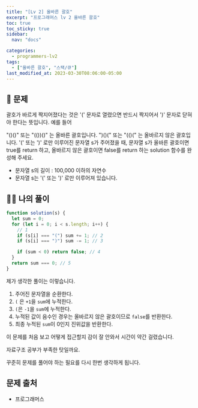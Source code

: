 ```yaml
---
title: "[Lv 2] 올바른 괄호"
excerpt: "프로그래머스 lv 2 올바른 괄호"
toc: true
toc_sticky: true
sidebar:
  nav: "docs"

categories:
  - programmers-lv2
tags:
  - ["올바른 괄호", "스택/큐"]
last_modified_at: 2023-03-30T08:06:00-05:00
---
```


## 📄 문제

괄호가 바르게 짝지어졌다는 것은 '(' 문자로 열렸으면 반드시 짝지어서 ')' 문자로 닫혀야 한다는 뜻입니다. 예를 들어

"()()" 또는 "(())()" 는 올바른 괄호입니다.
")()(" 또는 "(()(" 는 올바르지 않은 괄호입니다.
'(' 또는 ')' 로만 이루어진 문자열 s가 주어졌을 때, 문자열 s가 올바른 괄호이면 true를 return 하고, 올바르지 않은 괄호이면 false를 return 하는 solution 함수를 완성해 주세요.

- 문자열 s의 길이 : 100,000 이하의 자연수
- 문자열 s는 '(' 또는 ')' 로만 이루어져 있습니다.

## 🙋‍♀️ 나의 풀이

```js
function solution(s) {
  let sum = 0;
  for (let i = 0; i < s.length; i++) {
    // 1
    if (s[i] === "(") sum += 1; // 2
    if (s[i] === ")") sum -= 1; // 3

    if (sum < 0) return false; // 4
  }
  return sum === 0; // 5
}
```

제가 생각한 풀이는 이렇습니다.

1. 주어진 문자열을 순환한다.
2. `(` 은 `+1`을 `sum`에 누적한다.
3. `(`은 `-1`을 `sum`에 누적한다.
4. 누적된 값이 음수인 경우는 올바르지 않은 괄호이므로 `false`를 반환한다.
5. 최종 누적된 `sum`이 0인지 진위값을 반환한다.

이 문제를 처음 보고 어떻게 접근할지 감이 잘 안와서 시간이 약간 걸렸습니다.

자료구조 공부가 부족한 탓일까요.

꾸준히 문제를 풀어야 하는 필요를 다시 한번 생각하게 됩니다.

## 문제 출처

- 프로그래머스
